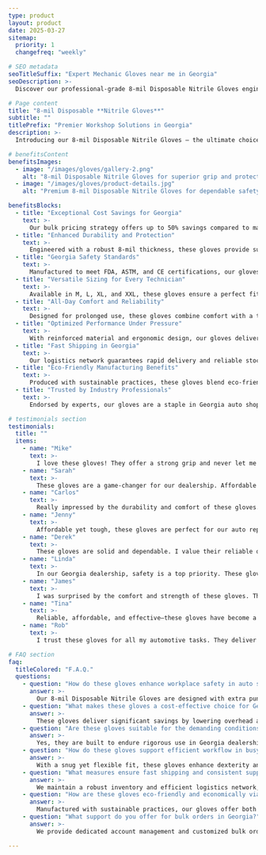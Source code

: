 ```yaml
---
type: product
layout: product
date: 2025-03-27
sitemap:
  priority: 1
  changefreq: "weekly"

# SEO metadata
seoTitleSuffix: "Expert Mechanic Gloves near me in Georgia"
seoDescription: >-
  Discover our professional-grade 8-mil Disposable Nitrile Gloves engineered for auto repair supplies in Georgia. Designed for mechanics and service centers, they provide superior protection and fast shipping near me.

# Page content
title: "8-mil Disposable **Nitrile Gloves**"
subtitle: ""
titlePrefix: "Premier Workshop Solutions in Georgia"
description: >-
  Introducing our 8-mil Disposable Nitrile Gloves – the ultimate choice for auto shop supplies in Georgia. Built for durability and safety, these gloves deliver exceptional grip, cost efficiency, and rapid delivery for dealership and service center operations.

# benefitsContent
benefitsImages:
  - image: "/images/gloves/gallery-2.png"
    alt: "8-mil Disposable Nitrile Gloves for superior grip and protection in Georgia auto shops"
  - image: "/images/gloves/product-details.jpg"
    alt: "Premium 8-mil Disposable Nitrile Gloves for dependable safety in Georgia service centers"

benefitsBlocks:
  - title: "Exceptional Cost Savings for Georgia"
    text: >-
      Our bulk pricing strategy offers up to 50% savings compared to market rates. Auto repair supplies in Georgia benefit from reduced overhead costs, ensuring dealerships and service centers receive quality gloves with unbeatable value and consistent supply.
  - title: "Enhanced Durability and Protection"
    text: >-
      Engineered with a robust 8-mil thickness, these gloves provide superior puncture resistance and durability. Ideal for Georgia auto shop supplies, they protect against chemicals and sharp tools, giving mechanics the confidence to tackle any repair task.
  - title: "Georgia Safety Standards"
    text: >-
      Manufactured to meet FDA, ASTM, and CE certifications, our gloves ensure strict adherence to safety protocols. Trusted by Georgia service centers, they offer reliable performance in demanding environments, keeping workers safe and compliant.
  - title: "Versatile Sizing for Every Technician"
    text: >-
      Available in M, L, XL, and XXL, these gloves ensure a perfect fit for every hand. Georgia workshops appreciate the tailored sizing that improves dexterity and minimizes fatigue, enhancing productivity across varied repair and service tasks.
  - title: "All-Day Comfort and Reliability"
    text: >-
      Designed for prolonged use, these gloves combine comfort with a textured grip for enhanced control. Georgia auto repair supplies enjoy consistent performance throughout long shifts, reducing hand strain and ensuring a secure hold on tools.
  - title: "Optimized Performance Under Pressure"
    text: >-
      With reinforced material and ergonomic design, our gloves deliver unmatched reliability even in high-stress conditions. Georgia mechanics value the steadfast protection that supports intensive tasks and minimizes risk during critical repairs.
  - title: "Fast Shipping in Georgia"
    text: >-
      Our logistics network guarantees rapid delivery and reliable stock availability. For Georgia dealerships and service centers, this means minimal downtime and quick access to essential auto shop supplies, keeping operations running smoothly.
  - title: "Eco-Friendly Manufacturing Benefits"
    text: >-
      Produced with sustainable practices, these gloves blend eco-friendly methods with exceptional quality. Georgia industrial shop cleaners and auto repair centers benefit from reduced waste and cost-effective bulk orders that support green initiatives.
  - title: "Trusted by Industry Professionals"
    text: >-
      Endorsed by experts, our gloves are a staple in Georgia auto shops and service centers. Their proven performance and dependable safety record make them the preferred choice for mechanics seeking quality, value, and peace of mind on every job.

# testimonials section
testimonials:
  title: ""
  items:
    - name: "Mike"
      text: >-
        I love these gloves! They offer a strong grip and never let me down at the shop. My team in Georgia trusts them for every repair, ensuring we stay safe and efficient during even the toughest jobs.
    - name: "Sarah"
      text: >-
        These gloves are a game-changer for our dealership. Affordable and reliable, they make auto repairs smoother and faster. Living in Georgia, I appreciate the prompt delivery and consistent quality every time.
    - name: "Carlos"
      text: >-
        Really impressed by the durability and comfort of these gloves. Working in a busy Georgia service center, they keep my hands protected and help me complete repairs efficiently, even during long shifts.
    - name: "Jenny"
      text: >-
        Affordable yet tough, these gloves are perfect for our auto repair shop in Georgia. They provide excellent protection and a comfortable fit, making daily tasks easier and more secure for everyone.
    - name: "Derek"
      text: >-
        These gloves are solid and dependable. I value their reliable quality and fast shipping, which are essential for our busy workshop in Georgia. They truly meet the demanding needs of modern auto repair.
    - name: "Linda"
      text: >-
        In our Georgia dealership, safety is a top priority. These gloves deliver on that promise with their sturdy build and flexible design. They’re practical, cost-effective, and always arrive quickly when needed.
    - name: "James"
      text: >-
        I was surprised by the comfort and strength of these gloves. They have boosted my work efficiency in our Georgia auto shop by providing reliable grip and safety, even during extended repair sessions.
    - name: "Tina"
      text: >-
        Reliable, affordable, and effective—these gloves have become a must-have for our service center in Georgia. They offer solid protection and a great fit, ensuring that every repair is handled with care.
    - name: "Rob"
      text: >-
        I trust these gloves for all my automotive tasks. They deliver on durability and safety, essential for any Georgia mechanic. Great value, fast shipping, and a secure grip make them my top choice.

# FAQ section
faq:
  titleColored: "F.A.Q."
  questions:
    - question: "How do these gloves enhance workplace safety in auto shops?"
      answer: >-
        Our 8-mil Disposable Nitrile Gloves are designed with extra puncture resistance and a secure grip, meeting FDA, ASTM, and CE standards. In Georgia, they reduce workplace injuries and ensure a safe, compliant environment even during high-demand repair tasks.
    - question: "What makes these gloves a cost-effective choice for Georgia service centers?"
      answer: >-
        These gloves deliver significant savings by lowering overhead and reducing waste. Georgia service centers benefit from bulk pricing and fast shipping, ensuring every mechanic has reliable, high-quality protection without overspending.
    - question: "Are these gloves suitable for the demanding conditions in dealerships?"
      answer: >-
        Yes, they are built to endure rigorous use in Georgia dealerships. Their 8-mil thickness and chemical resistance make them ideal for intense automotive work, ensuring both safety and longevity even under challenging service conditions.
    - question: "How do these gloves support efficient workflow in busy repair shops?"
      answer: >-
        With a snug yet flexible fit, these gloves enhance dexterity and reduce hand fatigue. Georgia repair shops appreciate the reliable grip and ease of movement, which help maintain productivity and streamline repairs during busy workdays.
    - question: "What measures ensure fast shipping and consistent supply in Georgia?"
      answer: >-
        We maintain a robust inventory and efficient logistics network, guaranteeing that auto repair supplies in Georgia are always in stock. Fast shipping and real-time tracking ensure dealerships and service centers never experience unexpected delays.
    - question: "How are these gloves eco-friendly and economically viable in Georgia?"
      answer: >-
        Manufactured with sustainable practices, our gloves offer both environmental benefits and cost savings. Georgia workshops enjoy reduced waste and competitive pricing, supporting green initiatives while maintaining top-notch safety standards.
    - question: "What support do you offer for bulk orders in Georgia?"
      answer: >-
        We provide dedicated account management and customized bulk ordering solutions tailored for Georgia auto shops and service centers. This ensures timely deliveries, competitive pricing, and personalized service to meet your operational demands.

---
```

